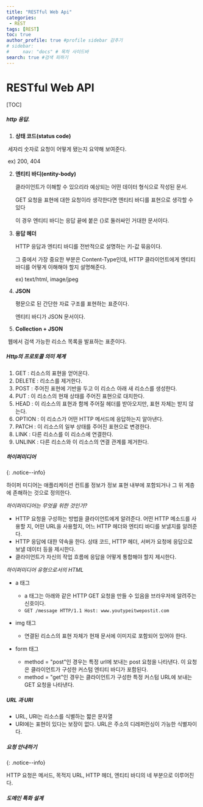 ```yaml
---
title: "RESTful Web Api"
categories:
 - REST
tags: [REST] 
toc: true
author_profile: true #profile sidebar 감추기
# sidebar:
#     nav: "docs" # 목차 사이드바
search: true #검색 피하기
---
```


# RESTful Web API

[TOC]



##### http 응답.

1. **상태 코드(status code)**

​		세자리 숫자로 요청이 어떻게 됐는지 요약해 보여준다.

​		ex) 200, 404 

2. **엔티티 바디(entity-body)**

   클라이언트가 이해할 수 있으리라 예상되는 어떤 데이터 형식으로 작성된 문서.

   GET 요청을 표현에 대한 요청이라 생각한다면 엔티티 바디를 표현으로 생각할 수 있다

   이 경우 엔티티 바디는 응답 끝에 붙은 {}로 둘러싸인 거대한 문서이다.

3. **응답 헤더**

   HTTP 응답과 엔티티 바디를 전반적으로 설명하는 키-값 묶음이다.

   그 중에서 가장 중요한 부분은 Content-Type인데, HTTP 클라이언트에게 엔티티 바디를 어떻게 이해해야 할지 설명해준다.

   ex) text/html, image/jpeg

4. **JSON**

   평문으로 된 간단한 자료 구조를 표현하는 표준이다.

   엔티티 바디가 JSON 문서이다.

5. **Collection + JSON**

​		웹에서 검색 가능한 리소스 목록을 발표하는 표준이다.



##### Http의 프로토콜 의미 체계

1. GET : 리소스의 표현을 얻어온다.
2. DELETE : 리소스를 제거한다.
3. POST : 주어진 표현에 기반을 두고 이 리소스 아래 새 리소스를 생성한다.
4. PUT : 이 리소스의 현재 상태를 주어진 표현으로 대치한다.
5. HEAD : 이 리소스의 표현과 함께 주어질 헤더를 받아오지만, 표현 자체는 받지 않는다.
6. OPTION : 이 리소스가 어떤 HTTP 메서드에 응답하는지 알아낸다.
7. PATCH : 이 리소스의 일부 상태를 주어진 표현으로 변경한다.
8. LINK : 다른 리소스를 이 리소스에 연결한다.
9. UNLINK : 다른 리소스와 이 리소스의 연결 관계를 제거한다.



##### 하이퍼미디어

{:  .notice--info}

하이퍼 미디어는 애플리케이션 컨트롤 정보가 정보 표현 내부에 포함되거나 그 위 계층에 존해하는 것으로 정의한다.





*하이퍼미디어는 무엇을 위한 것인가?*

- HTTP 요청을 구성하는 방법을 클라이언트에게 알려준다. 어떤 HTTP 메소드를 사용할 지, 어떤 URL을 사용할지, 어느 HTTP 헤더와 엔티티 바디를 보낼지를 알려준다.
- HTTP 응답에 대한 약속을 한다. 상태 코드, HTTP 헤더, 서버가 요청에 응답으로 보낼 데이터 등을 제시한다.
- 클라이언트가 자신의 작업 흐름에 응답을 어떻게 통합해야 할지 제시한다.





*하이퍼미디어 유형으로서의 HTML*

* a 태그
  * a 태그는 아래와 같은 HTTP GET 요청을 만들 수 있음을 브라우저에 알려주는 신호이다.
  * `GET /message HTTP/1.1 Host: www.youtypeitwepostit.com`

* img 태그
  * 연결된 리소스의 표현 자체가 현재 문서에 이미지로 포함되어 있어야 한다.
* form 태그
  * method = "post"인 경우는 특정 url에 보내는 post 요청을 나타낸다. 이 요청은 클라이언트가 구성한 커스텀 엔티티 바디가 포함된다.
  * method = "get"인 경우는 클라이언트가 구성한 특정 커스텀 URL에 보내는 GET 요청을 나타낸다.



##### URL 과 URI

- URL, URI는 리소스를 식별하는 짧은 문자열
- URI에는 표현이 있다는 보장이 없다. URL은 주소의 디레퍼런싱이 가능한 식별자이다.



##### 요청 안내하기

{: .notice--info}

HTTP 요청은 메서드, 목적지 URL, HTTP 헤더, 엔티티 바디의 네 부분으로 이루어진다.



##### 도메인 특화 설계






